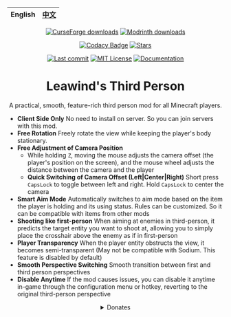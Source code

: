 <div align=center>

| English | [中文](./README-ZH.md) |
|---------|----------------------|

[![CurseForge downloads](https://img.shields.io/curseforge/dt/930880?style=flat&logo=curseforge&color=F1643%5E&cacheSeconds=3600&label=Downloads)](https://www.curseforge.com/minecraft/mc-mods/leawind-third-person)
[![Modrinth downloads](https://img.shields.io/modrinth/dt/S3D3QF0M?style=flat&logo=modrinth&color=17B85A&cacheSeconds=3600&label=Downloads)](https://modrinth.com/mod/leawind-third-person)

[![Codacy Badge](https://img.shields.io/codacy/grade/41e70a17218c4773aefb62382b9547a6?logo=codacy)](https://app.codacy.com/gh/Leawind/Third-Person/dashboard?utm_source=gh&utm_medium=referral&utm_content=&utm_campaign=Badge_grade)
[![Stars](https://img.shields.io/github/stars/LEAWIND/Third-Person?style=flat&logo=github&color=daaa3f)](https://github.com/LEAWIND/Third-Person)

[![Last commit](https://img.shields.io/github/last-commit/LEAWIND/Third-Person?logo=github)](https://github.com/LEAWIND/Third-Person)
[![MIT License](https://img.shields.io/badge/license-MIT-blue.svg)](https://github.com/LEAWIND/Third-Person?tab=MIT-1-ov-file)
[![Documentation](https://img.shields.io/github/deployments/LEAWIND/Third-Person/github-pages?style=flat&logo=github&label=Documentation&cacheSeconds=900)](https://leawind.github.io/Third-Person/en-US/?autolang)

# Leawind's Third Person

A practical, smooth, feature-rich third person mod for all Minecraft players.

</div>

* **Client Side Only** No need to install on server. So you can join servers with this mod.
* **Free Rotation** Freely rotate the view while keeping the player's body stationary.
* **Free Adjustment of Camera Position**
	* While holding `Z`, moving the mouse adjusts the camera offset (the player's position on the screen), and the mouse
	  wheel adjusts the distance between the camera and the player
	* **Quick Switching of Camera Offset (Left|Center|Right)** Short press `CapsLock` to toggle between left and right.
	  Hold `CapsLock` to center the camera
* **Smart Aim Mode** Automatically switches to aim mode based on the item the player is holding and its using status.
  Rules can be customized. So it can be compatible with items from other mods
* **Shooting like first-person** When aiming at enemies in third-person, it predicts the target entity you want to shoot
  at, allowing you to simply place the crosshair above the enemy as if in first-person
* **Player Transparency** When the player entity obstructs the view, it becomes semi-transparent (May not be compatible
  with Sodium. This feature is disabled by default)
* **Smooth Perspective Switching** Smooth transition between first and third person perspectives
* **Disable Anytime** If the mod causes issues, you can disable it anytime in-game through the configuration menu or
  hotkey, reverting to the original third-person perspective

<div align=center>
<details>
<summary>Donates</summary>

<img alt=ΨQ src="https://github.com/Leawind/Third-Person/raw/gh-pages/docs/public/donate/IHY-216.jpg" width=648/>

> <details>
> <summary>Donate using Wechat</summary>
> <img alt=wechat src="https://github.com/Leawind/Third-Person/raw/gh-pages/docs/public/donate/wechat.jpg" width=320 />
> </details>
> <details>
> <summary>Other ways</summary>
>
> [Buy Me a Coffee](https://www.buymeacoffee.com/leawind)  
> [Afdian (爱发电)](https://afdian.com/a/Leawind)
>
> </details>

</details>
</div>
